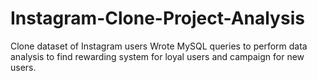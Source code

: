 # Instagram-Clone-Project-Analysis
Clone dataset of Instagram users
Wrote MySQL queries to perform data analysis to find rewarding system for loyal users and campaign for new users.
